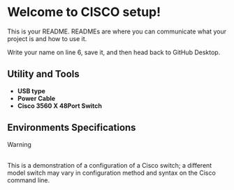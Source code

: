 # Welcome to CISCO setup!

This is your README. READMEs are where you can communicate what your project is and how to use it.

Write your name on line 6, save it, and then head back to GitHub Desktop.



<h2>Utility and Tools </h2>

- <b>USB type </b>
- <b>Power Cable</b>
- <b>Cisco 3560 X 48Port Switch </b>
  
<h2>Environments Specifications </h2>

>[!WARNING]
><br>
>This is a demonstration of a configuration of a Cisco switch; a different model switch may vary in configuration method and syntax on the Cisco command line.
>
